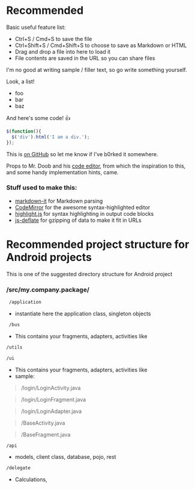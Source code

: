 # Recommended

Basic useful feature list:

 * Ctrl+S / Cmd+S to save the file
 * Ctrl+Shift+S / Cmd+Shift+S to choose to save as Markdown or HTML
 * Drag and drop a file into here to load it
 * File contents are saved in the URL so you can share files


I'm no good at writing sample / filler text, so go write something yourself.

Look, a list!

 * foo
 * bar
 * baz

And here's some code! :+1:

```javascript
$(function(){
  $('div').html('I am a div.');
});
```

This is [on GitHub](https://github.com/jbt/markdown-editor) so let me know if I've b0rked it somewhere.


Props to Mr. Doob and his [code editor](http://mrdoob.com/projects/code-editor/), from which
the inspiration to this, and some handy implementation hints, came.

### Stuff used to make this:

 * [markdown-it](https://github.com/markdown-it/markdown-it) for Markdown parsing
 * [CodeMirror](http://codemirror.net/) for the awesome syntax-highlighted editor
 * [highlight.js](http://softwaremaniacs.org/soft/highlight/en/) for syntax highlighting in output code blocks
 * [js-deflate](https://github.com/dankogai/js-deflate) for gzipping of data to make it fit in URLs













# Recommended project structure for Android projects

This is one of the suggested directory structure for Android project

### /src/my.company.package/
```sh
 /application
```
- instantiate here the application class, singleton objects

```sh
 /bus
 ```
- This contains your fragments, adapters, activities like

```sh
/utils
```
```sh
/ui
```
-  This contains your fragments, adapters, activities like
- sample:
>/login/LoginActivity.java

>/login/LoginFragment.java

>/login/LoginAdapter.java

>/BaseActivity.java

>/BaseFragment.java

```sh     
/api
```
-  models, client class, database, pojo, rest
```sh
/delegate
```
-   Calculations, 
